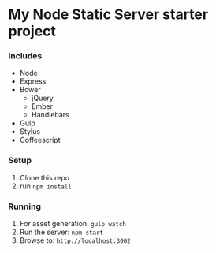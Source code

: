 # My Node Static Server starter project

### Includes
* Node
* Express
* Bower
  * jQuery
  * Ember
  * Handlebars
* Gulp
* Stylus
* Coffeescript

### Setup

1. Clone this repo
2. run `npm install`


### Running

1. For asset generation: `gulp watch`
2. Run the server: `npm start`
3. Browse to: `http://localhost:3002`
